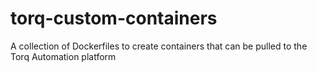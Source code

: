 # torq-custom-containers
A collection of Dockerfiles to create containers that can be pulled to the Torq Automation platform
